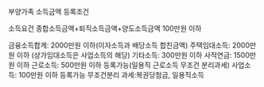 
부양가족 소득금액 등록조건

소득요건 종합소득금액+퇴직소득금액+양도소득금액 100만원 이하

금융소득합계: 2000만원 이하(이자소득과 배당소득 합친금액)
주택임대소득: 2000만원 이하 (상가임대소득은 사업소득의 해당)
기타소득: 300만원 이하
사적연금: 1500만원 이하
근로소득: 500만원 이하 등록가능(일용직 근로소득 무조건 분리과세)
사업소득: 100만원 이하 등록가능
무조건분리 과세:복권당첨금, 일용직소득
